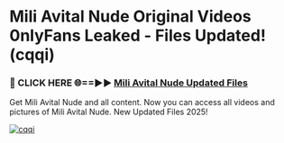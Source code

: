 # Mili Avital Nude Original Videos 0nlyFans Leaked - Files Updated! (cqqi)

<h3>🔴 CLICK HERE 🌐==►► <a href="https://tinyurl.com/y5r63du9" rel="nofollow">Mili Avital Nude Updated Files</a></h3>

Get Mili Avital Nude and all content. Now you can access all videos and pictures of Mili Avital Nude. New Updated Files 2025!

[![cqqi](https://i.imgur.com/UVo9nyh.gif)](https://tinyurl.com/y5r63du9)